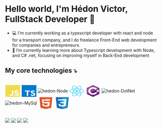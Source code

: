 # Hello world, I'm Hédon Victor, FullStack Developer 👋

- 💻 I'm currently working as a typescript developer with react and node for a transport company, and I do freelance Front-End web development for companies and entrepreneurs.
- 🌱 I’m currently learning more about Typescript development with Node, and C# .net, focusing on improving myself in Back-End development


## My core technologies ⤵️
<div style="display: inline_block"><br>
    <img align="center" alt="hedon-Js" height="40" width="50" src="https://raw.githubusercontent.com/devicons/devicon/master/icons/javascript/javascript-plain.svg">
    <img align="center" alt="hedon-Ts" height="40" width="50" src="https://raw.githubusercontent.com/devicons/devicon/master/icons/typescript/typescript-plain.svg">
    <img align="center" alt="hedon-Node" height="40" width="50" src="https://cdn.jsdelivr.net/gh/devicons/devicon@latest/icons/nodejs//nodejs-plain-wordmark.svg" />
  <img align="center" alt="hedon-React" height="40" width="50" src="https://raw.githubusercontent.com/devicons/devicon/master/icons/react/react-original.svg">
  <img align="center" alt="hedon-Csharp" height="40" width="50" src="https://raw.githubusercontent.com/devicons/devicon/master/icons/csharp/csharp-original.svg">
  <img align="center" alt="hedon-DotNet" height="40" width="50" src="https://cdn.jsdelivr.net/gh/devicons/devicon@latest/icons/dotnetcore/dotnetcore-original.svg" />
  <img align="center" alt="hedon-MySql" height="40" width="50" src="https://cdn.jsdelivr.net/gh/devicons/devicon@latest/icons/mysql/mysql-plain-wordmark.svg" />
  <img align="center" alt="hedon-HTML" height="40" width="50" src="https://raw.githubusercontent.com/devicons/devicon/master/icons/html5/html5-original.svg">
  <img align="center" alt="hedon-CSS" height="40" width="50" src="https://raw.githubusercontent.com/devicons/devicon/master/icons/css3/css3-original.svg">
</div>

  ##
 
<div> 
  <a href="https://www.instagram.com/hedonvictor.dev" target="_blank"><img src="https://img.shields.io/badge/-Instagram-%23E4405F?style=for-the-badge&logo=instagram&logoColor=white" target="_blank"></a>
 <a href="https://discord.gg/wagxzStdcR" target="_blank"><img src="https://img.shields.io/badge/Discord-7289DA?style=for-the-badge&logo=discord&logoColor=white" target="_blank"></a> 
  <a href = "mailto:hedonbresciani@gmail.com"><img src="https://img.shields.io/badge/-Gmail-%23333?style=for-the-badge&logo=gmail&logoColor=white" target="_blank"></a>
  <a href="https://www.linkedin.com/in/h%C3%A9don-victor-amaro-b26631225/" target="_blank"><img src="https://img.shields.io/badge/-LinkedIn-%230077B5?style=for-the-badge&logo=linkedin&logoColor=white" target="_blank"></a> 
  
</div>
